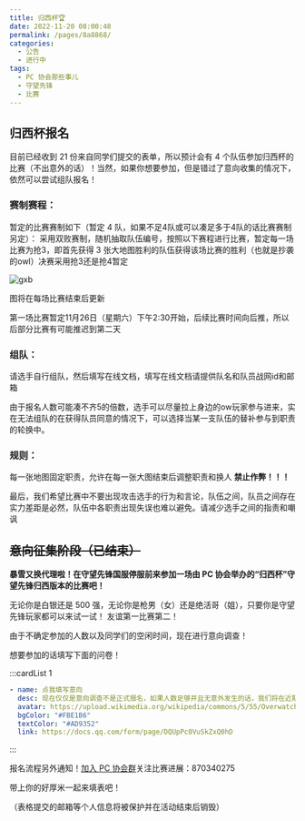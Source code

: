 ```yaml
---
title: 归西杯🏆
date: 2022-11-20 08:00:48
permalink: /pages/8a8868/
categories:
  - 公告
  - 进行中
tags:
  - PC 协会那些事儿
  - 守望先锋
  - 比赛
---
```

## 归西杯报名

目前已经收到 21 份来自同学们提交的表单，所以预计会有 4 个队伍参加归西杯的比赛（不出意外的话）！当然，如果你想要参加，但是错过了意向收集的情况下，依然可以尝试组队报名！

### 赛制赛程：

暂定的比赛赛制如下（暂定 4 队，如果不足4队或可以凑足多于4队的话比赛赛制另定）：
采用双败赛制，随机抽取队伍编号，按照以下赛程进行比赛，暂定每一场比赛为抢3，即首先获得 3 张大地图胜利的队伍获得该场比赛的胜利（也就是抄袭的owl）决赛采用抢3还是抢4暂定

![gxb](https://cdn.staticaly.com/gh/CQNU-PC/pc-img@master/mackenia/归西杯/gxb.10xrtkabvio0.svg)

图将在每场比赛结束后更新

第一场比赛暂定11月26日（星期六）下午2:30开始，后续比赛时间向后推，所以后部分比赛有可能推迟到第二天

### 组队：

请选手自行组队，然后填写在线文档，填写在线文档请提供队名和队员战网id和邮箱

由于报名人数可能凑不齐5的倍数，选手可以尽量拉上身边的ow玩家参与进来，实在无法组队的在获得队员同意的情况下，可以选择当某一支队伍的替补参与到职责的轮换中。

### 规则：

每一张地图固定职责，允许在每一张大图结束后调整职责和换人
**禁止作弊！！！**

最后，我们希望比赛中不要出现攻击选手的行为和言论，队伍之间，队员之间存在实力差距是必然，队伍中各职责出现失误也难以避免。请减少选手之间的指责和嘲讽

## ~~意向征集阶段（已结束）~~

**暴雪又换代理啦！在守望先锋国服停服前来参加一场由 PC 协会举办的“归西杯”守望先锋归西版本的比赛吧！**

无论你是白银还是 500 强，无论你是枪男（女）还是绝活哥（姐），只要你是守望先锋玩家都可以来试一试！
友谊第一比赛第二！

由于不确定参加的人数以及同学们的空闲时间，现在进行意向调查！

想要参加的话填写下面的问卷！

:::cardList 1

```yaml
- name: 点我填写意向
  desc: 现在仅仅是意向调查不是正式报名，如果人数足够并且无意外发生的话，我们将在近期举办比赛！（人数不够那比赛就和守望先锋国服一起归西了）
  avatar: https://upload.wikimedia.org/wikipedia/commons/5/55/Overwatch_circle_logo.svg
  bgColor: "#FBE1B6"
  textColor: "#AD9352"
  link: https://docs.qq.com/form/page/DQUpPc0VuSkZxQ0hD
```

:::

报名流程另外通知！[加入 PC 协会群](https://jq.qq.com/?_wv=1027&k=muINpwxh)关注比赛进展：870340275

带上你的好厚米一起来填表吧！

（表格提交的邮箱等个人信息将被保护并在活动结束后销毁）

